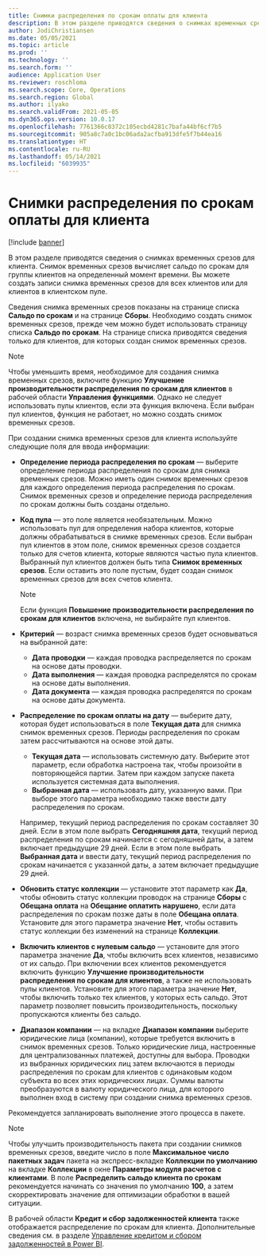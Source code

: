 ```yaml
---
title: Снимки распределения по срокам оплаты для клиента
description: В этом разделе приводятся сведения о снимках временных срезов для клиента. Снимок временных срезов вычисляет сальдо по срокам для группы клиентов на определенный момент времени.
author: JodiChristiansen
ms.date: 05/05/2021
ms.topic: article
ms.prod: ''
ms.technology: ''
ms.search.form: ''
audience: Application User
ms.reviewer: roschloma
ms.search.scope: Core, Operations
ms.search.region: Global
ms.author: ilyako
ms.search.validFrom: 2021-05-05
ms.dyn365.ops.version: 10.0.17
ms.openlocfilehash: 7761366c0372c105ecbd4281c7bafa44bf6cf7b5
ms.sourcegitcommit: 905a8c7a0c1bc06ada2acfba913dfe5f7b44ea16
ms.translationtype: HT
ms.contentlocale: ru-RU
ms.lasthandoff: 05/14/2021
ms.locfileid: "6039935"
---
```

# <a name="customer-aging-snapshots"></a>Снимки распределения по срокам оплаты для клиента

[!include [banner](../includes/banner.md)]

В этом разделе приводятся сведения о снимках временных срезов для клиента. Снимок временных срезов вычисляет сальдо по срокам для группы клиентов на определенный момент времени. Вы можете создать записи снимка временных срезов для всех клиентов или для клиентов в клиентском пуле.

Сведения снимка временных срезов показаны на странице списка **Сальдо по срокам** и на странице **Сборы**. Необходимо создать снимок временных срезов, прежде чем можно будет использовать страницу списка **Сальдо по срокам**. На странице списка приводятся сведения только для клиентов, для которых создан снимок временных срезов.

> [!NOTE]
> Чтобы уменьшить время, необходимое для создания снимка временных срезов, включите функцию **Улучшение производительности распределения по срокам для клиентов** в рабочей области **Управления функциями**. Однако не следует использовать пулы клиентов, если эта функция включена. Если выбран пул клиентов, функция не работает, но можно создать снимок временных срезов.

При создании снимка временных срезов для клиента используйте следующие поля для ввода информации:

- **Определение периода распределения по срокам** — выберите определение периода распределения по срокам для снимка временных срезов. Можно иметь один снимок временных срезов для каждого определения периода распределения по срокам. Снимок временных срезов и определение периода распределения по срокам должны быть созданы отдельно.
- **Код пула** — это поле является необязательным. Можно использовать пул для определения набора клиентов, которые должны обрабатываться в снимке временных срезов. Если выбран пул клиентов в этом поле, снимок временных срезов создается только для счетов клиента, которые являются частью пула клиентов. Выбранный пул клиентов должен быть типа **Снимок временных срезов**. Если оставить это поле пустым, будет создан снимок временных срезов для всех счетов клиента.

    > [!NOTE]
    > Если функция **Повышение производительности распределения по срокам для клиентов** включена, не выбирайте пул клиентов.

- **Критерий** — возраст снимка временных срезов будет основываться на выбранной дате:

    - **Дата проводки** — каждая проводка распределяется по срокам на основе даты проводки.
    - **Дата выполнения** — каждая проводка распределятся по срокам на основе даты выполнения.
    - **Дата документа** — каждая проводка распределятся по срокам на основе даты документа.

- **Распределение по срокам оплаты на дату** — выберите дату, которая будет использоваться в поле **Текущая дата** для снимка снимок временных срезов. Периоды распределения по срокам затем рассчитываются на основе этой даты. 

    - **Текущая дата** — использовать системную дату. Выберите этот параметр, если обработка настроена так, чтобы произойти в повторяющейся партии. Затем при каждом запуске пакета используется системная дата выполнения.
    - **Выбранная дата** — использовать дату, указанную вами. При выборе этого параметра необходимо также ввести дату распределения по срокам.

    Например, текущий период распределения по срокам составляет 30 дней. Если в этом поле выбрать **Сегодняшняя дата**, текущий период распределения по срокам начинается с сегодняшней даты, а затем включает предыдущие 29 дней. Если в этом поле выбрать **Выбранная дата** и ввести дату, текущий период распределения по срокам начинается с указанной даты, а затем включает предыдущие 29 дней.

- **Обновить статус коллекции** — установите этот параметр как **Да**, чтобы обновить статус коллекции проводок на странице **Сборы** с **Обещана оплата** на **Обещание оплатить нарушено**, если дата распределения по срокам позже даты в поле **Обещана оплата**. Установите для этого параметра значение **Нет**, чтобы оставить статус коллекции без изменений на странице **Коллекции**.
- **Включить клиентов с нулевым сальдо** — установите для этого параметра значение **Да**, чтобы включить всех клиентов, независимо от их сальдо. При включении всех клиентов рекомендуется включить функцию **Улучшение производительности распределения по срокам для клиентов**, а также не использовать пулы клиентов. Установите для этого параметра значение **Нет**, чтобы включить только тех клиентов, у которых есть сальдо. Этот параметр позволяет повысить производительность, поскольку пропускаются клиенты без сальдо.
- **Диапазон компании** — на вкладке **Диапазон компании** выберите юридические лица (компании), которые требуется включить в снимок временных срезов. Только юридические лица, настроенные для централизованных платежей, доступны для выбора. Проводки из выбранных юридических лиц затем включаются в периоды распределения по срокам для клиентов с одинаковым кодом субъекта во всех этих юридических лицах. Суммы валюты преобразуются в валюту юридического лица, для которого выполнен вход в систему при создании снимка временных срезов.

Рекомендуется запланировать выполнение этого процесса в пакете.

> [!NOTE]
> Чтобы улучшить производительность пакета при создании снимков временных срезов, введите число в поле **Максимальное число пакетных задач** пакета на экспресс-вкладке **Коллекции по умолчанию** на вкладке **Коллекции** в окне **Параметры модуля расчетов с клиентами**. В поле **Распределить сальдо клиента по срокам** рекомендуется начинать со значения по умолчанию **100**, а затем скорректировать значение для оптимизации обработки в вашей ситуации.

В рабочей области **Кредит и сбор задолженностей клиента** также отображается распределение по срокам для клиента. Дополнительные сведения см. в разделе [Управление кредитом и сбором задолженностей в Power BI](credit-collections-power-bi.md).

